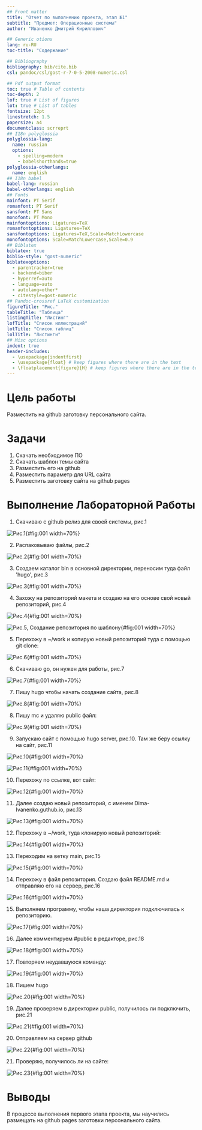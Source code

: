 ```yaml
---
## Front matter
title: "Отчет по выполнению проекта, этап №1"
subtitle: "Предмет: Операционные системы"
author: "Иваненко Дмитрий Кириллович"

## Generic otions
lang: ru-RU
toc-title: "Содержание"

## Bibliography
bibliography: bib/cite.bib
csl: pandoc/csl/gost-r-7-0-5-2008-numeric.csl

## Pdf output format
toc: true # Table of contents
toc-depth: 2
lof: true # List of figures
lot: true # List of tables
fontsize: 12pt
linestretch: 1.5
papersize: a4
documentclass: scrreprt
## I18n polyglossia
polyglossia-lang:
  name: russian
  options:
	- spelling=modern
	- babelshorthands=true
polyglossia-otherlangs:
  name: english
## I18n babel
babel-lang: russian
babel-otherlangs: english
## Fonts
mainfont: PT Serif
romanfont: PT Serif
sansfont: PT Sans
monofont: PT Mono
mainfontoptions: Ligatures=TeX
romanfontoptions: Ligatures=TeX
sansfontoptions: Ligatures=TeX,Scale=MatchLowercase
monofontoptions: Scale=MatchLowercase,Scale=0.9
## Biblatex
biblatex: true
biblio-style: "gost-numeric"
biblatexoptions:
  - parentracker=true
  - backend=biber
  - hyperref=auto
  - language=auto
  - autolang=other*
  - citestyle=gost-numeric
## Pandoc-crossref LaTeX customization
figureTitle: "Рис."
tableTitle: "Таблица"
listingTitle: "Листинг"
lofTitle: "Список иллюстраций"
lotTitle: "Список таблиц"
lolTitle: "Листинги"
## Misc options
indent: true
header-includes:
  - \usepackage{indentfirst}
  - \usepackage{float} # keep figures where there are in the text
  - \floatplacement{figure}{H} # keep figures where there are in the text
---
```


# Цель работы

Разместить на github заготовку персонального сайта.

# Задачи

1. Скачать необходимое ПО
2. Скачать шаблон темы сайта
3. Разместить его на github
4. Разместить параметр для URL сайта
5. Разместить заготовку сайта на github pages

# Выполнение Лабораторной Работы 

1) Скачиваю с github релиз для своей системы, рис.1

![Рис.1](image/e0.png){#fig:001 width=70%}

2) Распаковываю файлы, рис.2

![Рис.2](image/a.png){#fig:001 width=70%}

3) Создаем каталог bin в основной директории, переносим туда файл 
'hugo', рис.3

![Рис.3](image/e1.png){#fig:001 width=70%}

4) Захожу на репозиторий макета и создаю на его основе свой новый
репозиторий, рис.4

![Рис.4](image/e2.png){#fig:001 width=70%}

![Рис.5, Создание репозитория по шаблону](image/e3.png){#fig:001 width=70%}

5) Перехожу в ~/work и копирую новый репозиторий туда с помощью git clone:

![Рис.6](image/e4.png){#fig:001 width=70%}

6) Скачиваю go, он нужен для работы, рис.7

![Рис.7](image/e5.png){#fig:001 width=70%}

7) Пишу hugo чтобы начать создание сайта, рис.8

![Рис.8](image/e6.png){#fig:001 width=70%}

8) Пишу mc и удаляю public файл:

![Рис.9](image/e7.png){#fig:001 width=70%}

9) Запускаю сайт с помощью hugo server, рис.10.
Там же беру ссылку на сайт, рис.11

![Рис.10](image/e8.png){#fig:001 width=70%}

![Рис.11](image/e9.png){#fig:001 width=70%}

10) Перехожу по ссылке, вот сайт:

![Рис.12](image/e10.png){#fig:001 width=70%}

11) Далее создаю новый репозиторий, с именем 
Dima-Ivanenko.guthub.io, рис.13

![Рис.13](image/e11.png){#fig:001 width=70%}

12) Перехожу в ~/work, туда клонирую новый репозиторий:

![Рис.14](image/e12.png){#fig:001 width=70%}

13) Переходим на ветку main, рис.15

![Рис.15](image/e13.png){#fig:001 width=70%}

14) Перехожу в файл репозитория.
Создаю файл README.md и отправляю его на сервер, рис.16

![Рис.16](image/e14.png){#fig:001 width=70%}

15) Выполняем программу, чтобы наша директория подключилась к репозиторию.

![Рис.17](image/e15.png){#fig:001 width=70%}

16) Далее комментируем #public в редакторе, рис.18

![Рис.18](image/e16.png){#fig:001 width=70%}

17) Повторяем неудавшуюся команду:

![Рис.19](image/e17.png){#fig:001 width=70%}

18) Пишем hugo

![Рис.20](image/e18.png){#fig:001 width=70%}

19) Далее проверяем в директории public, получилось ли подключить, рис.21

![Рис.21](image/e19.png){#fig:001 width=70%}

20) Отправляем на сервер github

![Рис.22](image/e20.png){#fig:001 width=70%}

21) Проверяю, получилось ли на сайте:

![Рис.23](image/e21.png){#fig:001 width=70%}

# Выводы

В процессе выполнения первого этапа проекта, мы научились
размещать на github pages заготовки персонального сайта.





















